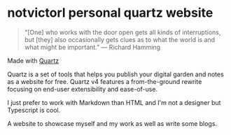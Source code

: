 # notvictorl personal quartz website

> “[One] who works with the door open gets all kinds of interruptions, but [they] also occasionally gets clues as to what the world is and what might be important.” — Richard Hamming

Made with [Quartz](https://quartz.jzhao.xyz)

Quartz is a set of tools that helps you publish your digital garden and notes as a website for free. Quartz v4 features a from-the-ground rewrite focusing on end-user extensibility and ease-of-use.

I just prefer to work with Markdown than HTML and I'm not a designer but Typescript is cool.

A website to showcase myself and my work as well as write some blogs.

